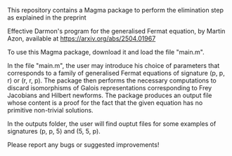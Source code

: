 This repository contains a Magma package to perform the elimination step as explained in the preprint

Effective Darmon's program for the generalised Fermat equation,
by Martin Azon, available at 
https://arxiv.org/abs/2504.01967

To use this Magma package, download it and load the file "main.m".

In the file "main.m", the user may introduce his choice of parameters that corresponds to a family of generalised Fermat equations of signature (p, p, r) or (r, r, p).
The package then performs the necessary computations to discard isomorphisms of Galois representations corresponding to Frey Jacobians and Hilbert newforms.
The package produces an output file whose content is a proof for the fact that the given equation has no primitive non-trivial solutions. 

In the outputs folder, the user will find ouptut files for some examples of signatures (p, p, 5) and (5, 5, p).

Please report any bugs or suggested improvements!

